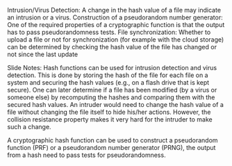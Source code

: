 Intrusion/Virus Detection: A change in the hash value of a file may indicate an intrusion or a virus.
Construction of a pseudorandom number generator: One of the required properties of a cryptographic function is that the output has to pass pseudorandomness tests.
File synchronization: Whether to upload a file or not for synchronization (for example with the cloud storage) can be determined by checking the hash value of the file has changed or not since the last update

Slide Notes:
Hash functions can be used for intrusion detection and virus detection. This is done by storing the hash of the file for each file on a system and securing the hash values (e.g., on a flash drive that is kept secure). One can later determine if a file has been modified (by a virus or someone else) by recomputing
the hashes and comparing them with the secured hash values. An intruder would need to change the hash value of a file without changing the file itself to hide his/her actions. However, the collision resistance property makes it very hard for the intruder to make such a change.

A cryptographic hash function can be used to construct a pseudorandom function (PRF) or a pseudorandom number generator (PRNG), the output from a hash need to pass tests for pseudorandomness.
